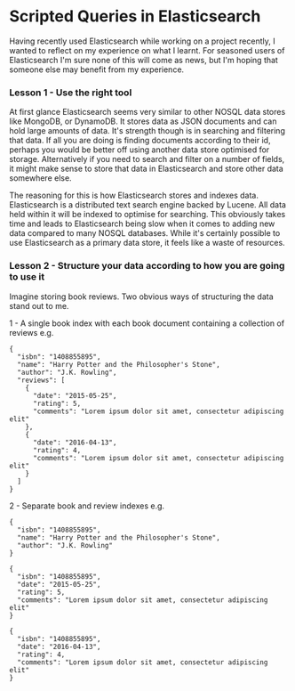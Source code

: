 # Scripted Queries in Elasticsearch

Having recently used Elasticsearch while working on a project recently, I wanted to reflect on my experience on what I learnt. For seasoned users of Elasticsearch I'm sure none of this will come as news, but I'm hoping that someone else may benefit from my experience.

### Lesson 1 - Use the right tool

At first glance Elasticsearch seems very similar to other NOSQL data stores like MongoDB, or DynamoDB. It stores data as JSON documents and can hold large amounts of data. It's strength though is in searching and filtering that data. If all you are doing is finding documents according to their id, perhaps you would be better off using another data store optimised for storage. Alternatively if you need to search and filter on a number of fields, it might make sense to store that data in Elasticsearch and store other data somewhere else.

The reasoning for this is how Elasticsearch stores and indexes data. Elasticsearch is a distributed text search engine backed by Lucene. All data held within it will be indexed to optimise for searching. This obviously takes time and leads to Elasticsearch being slow when it comes to adding new data compared to many NOSQL databases. While it's certainly possible to use Elasticsearch as a primary data store, it feels like a waste of resources.

### Lesson 2 - Structure your data according to how you are going to use it

Imagine storing book reviews. Two obvious ways of structuring the data stand out to me.

1 - A single book index with each book document containing a collection of reviews e.g.
```
{
  "isbn": "1408855895",
  "name": "Harry Potter and the Philosopher's Stone",
  "author": "J.K. Rowling",
  "reviews": [
    {
      "date": "2015-05-25",
      "rating": 5,
      "comments": "Lorem ipsum dolor sit amet, consectetur adipiscing elit"
    },
    {
      "date": "2016-04-13",
      "rating": 4,
      "comments": "Lorem ipsum dolor sit amet, consectetur adipiscing elit"
    }
  ]
}
```

2 - Separate book and review indexes e.g.

```
{
  "isbn": "1408855895",
  "name": "Harry Potter and the Philosopher's Stone",
  "author": "J.K. Rowling"
}

{    
  "isbn": "1408855895",
  "date": "2015-05-25",
  "rating": 5,
  "comments": "Lorem ipsum dolor sit amet, consectetur adipiscing elit"
}

{    
  "isbn": "1408855895",
  "date": "2016-04-13",
  "rating": 4,
  "comments": "Lorem ipsum dolor sit amet, consectetur adipiscing elit"
}
```